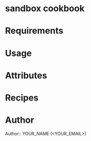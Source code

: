# sandbox cookbook

# Requirements

# Usage

# Attributes

# Recipes

# Author

Author:: YOUR_NAME (<YOUR_EMAIL>)
